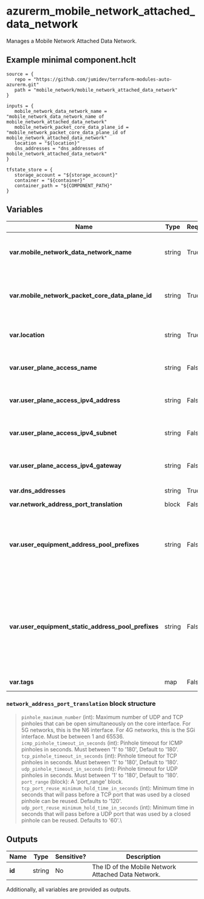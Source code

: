 # azurerm_mobile_network_attached_data_network

Manages a Mobile Network Attached Data Network.

## Example minimal component.hclt

```hcl
source = {
   repo = "https://github.com/jumidev/terraform-modules-auto-azurerm.git" 
   path = "mobile_network/mobile_network_attached_data_network" 
}

inputs = {
   mobile_network_data_network_name = "mobile_network_data_network_name of mobile_network_attached_data_network" 
   mobile_network_packet_core_data_plane_id = "mobile_network_packet_core_data_plane_id of mobile_network_attached_data_network" 
   location = "${location}" 
   dns_addresses = "dns_addresses of mobile_network_attached_data_network" 
}

tfstate_store = {
   storage_account = "${storage_account}" 
   container = "${container}" 
   container_path = "${COMPONENT_PATH}" 
}

```

## Variables

| Name | Type | Required? |  Description |
| ---- | ---- | --------- |  ----------- |
| **var.mobile_network_data_network_name** | string | True | Specifies the name of the `azurerm_mobile_network_data_network` which the Attached Data Network belongs to, Changing this forces a new Mobile Network Attached Data Network to be created. | 
| **var.mobile_network_packet_core_data_plane_id** | string | True | Specifies the ID of the `azurerm_mobile_network_packet_core_data_plane` which the Mobile Network Attached Data Network belongs to. Changing this forces a new Mobile Network Attached Data Network to be created. | 
| **var.location** | string | True | Specifies the Azure Region where the Mobile Network Attached Data Network should exist. Changing this forces a new Mobile Network Attached Data Network to be created. | 
| **var.user_plane_access_name** | string | False | Specifies the logical name for the user data plane interface. This should match one of the interfaces configured on your Azure Stack Edge device. | 
| **var.user_plane_access_ipv4_address** | string | False | The IPv4 address for the user data plane interface. This should match one of the interfaces configured on your Azure Stack Edge device. | 
| **var.user_plane_access_ipv4_subnet** | string | False | The IPv4 subnet for the user data plane interface. This should match one of the interfaces configured on your Azure Stack Edge device. | 
| **var.user_plane_access_ipv4_gateway** | string | False | The default IPv4 gateway for the user data plane interface. This should match one of the interfaces configured on your Azure Stack Edge device. | 
| **var.dns_addresses** | string | True | Specifies the DNS servers to signal to UEs to use for this attached data network. | 
| **var.network_address_port_translation** | block | False | A `network_address_port_translation` block. | 
| **var.user_equipment_address_pool_prefixes** | string | False | Specifies the user equipment (UE) address pool prefixes for the attached data network from which the packet core instance will dynamically assign IP addresses to UEs. The packet core instance assigns an IP address to a UE when the UE sets up a PDU session. At least one of `user_equipment_address_pool_prefixes` and `user_equipment_static_address_pool_prefix`. If you define both, they must be of the same size. | 
| **var.user_equipment_static_address_pool_prefixes** | string | False | Specifies the user equipment (UE) address pool prefixes for the attached data network from which the packet core instance will assign static IP addresses to UEs. The packet core instance assigns an IP address to a UE when the UE sets up a PDU session. The static IP address for a specific UE is set in StaticIPConfiguration on the corresponding SIM resource. At least one of `user_equipment_address_pool_prefix` and `user_equipment_static_address_pool_prefixes`. If you define both, they must be of the same size. | 
| **var.tags** | map | False | A mapping of tags which should be assigned to the Mobile Network Attached Data Network. | 

### `network_address_port_translation` block structure

> `pinhole_maximum_number` (int): Maximum number of UDP and TCP pinholes that can be open simultaneously on the core interface. For 5G networks, this is the N6 interface. For 4G networks, this is the SGi interface. Must be between 1 and 65536.\
> `icmp_pinhole_timeout_in_seconds` (int): Pinhole timeout for ICMP pinholes in seconds. Must between '1' to '180', Default to '180'.\
> `tcp_pinhole_timeout_in_seconds` (int): Pinhole timeout for TCP pinholes in seconds. Must between '1' to '180', Default to '180'.\
> `udp_pinhole_timeout_in_seconds` (int): Pinhole timeout for UDP pinholes in seconds. Must between '1' to '180', Default to '180'.\
> `port_range` (block): A 'port_range' block.\
> `tcp_port_reuse_minimum_hold_time_in_seconds` (int): Minimum time in seconds that will pass before a TCP port that was used by a closed pinhole can be reused. Defaults to '120'.\
> `udp_port_reuse_minimum_hold_time_in_seconds` (int): Minimum time in seconds that will pass before a UDP port that was used by a closed pinhole can be reused. Defaults to '60'.\



## Outputs

| Name | Type | Sensitive? | Description |
| ---- | ---- | --------- | --------- |
| **id** | string | No  | The ID of the Mobile Network Attached Data Network. | 

Additionally, all variables are provided as outputs.
